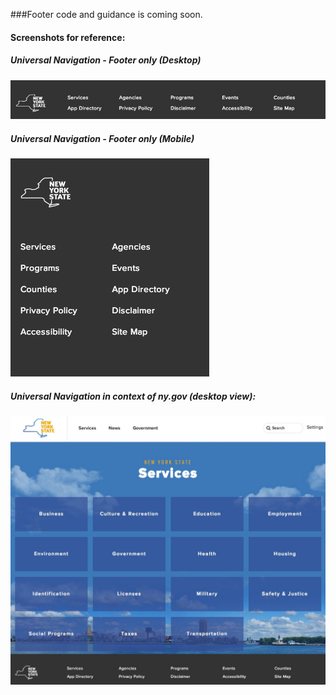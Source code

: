###Footer code and guidance is coming soon.

#### Screenshots for reference:

##### Universal Navigation - Footer only (Desktop)

![Footer Screenshot - desktop size](uni-footer.JPG "Footer Screenshot - desktop size")


##### Universal Navigation - Footer only (Mobile)

![Footer Screenshot - desktop size](uni-footer-phone.JPG "Footer Screenshot - desktop size")


##### Universal Navigation in context of ny.gov (desktop view):

![Universal Navigation in context](uni-nav-screenshot-services.JPG "Universal Navigation in context")
